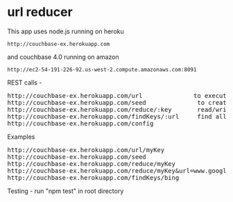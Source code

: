 # url reducer



This app uses node.js running on heroku

	http://couchbase-ex.herokuapp.com


and couchbase 4.0 running on amazon 

	http://ec2-54-191-226-92.us-west-2.compute.amazonaws.com:8091


REST calls -

<pre>http://couchbase-ex.herokuapp.com/url				to execute a reduced url
http://couchbase-ex.herokuapp.com/seed				to create/advance the next generated url
http://couchbase-ex.herokuapp.com/reduce/:key 		read/write a reduced url record
http://couchbase-ex.herokuapp.com/findKeys/:url		find all the keys for a particular url<
http://couchbase-ex.herokuapp.com/config</pre>

Examples

<pre>http://couchbase-ex.herokuapp.com/url/myKey
http://couchbase-ex.herokuapp.com/seed
http://couchbase-ex.herokuapp.com/reduce/myKey
http://couchbase-ex.herokuapp.com/reduce/myKey&url=www.google.com
http://couchbase-ex.herokuapp.com/findKeys/bing</pre>

Testing - run "npm test" in root directory

